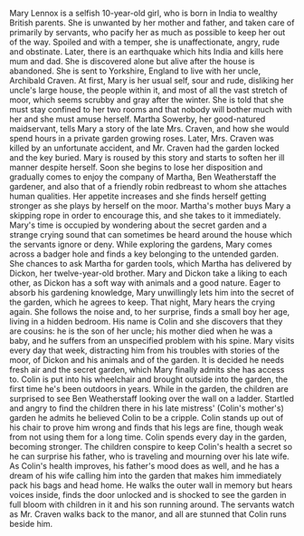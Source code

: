  Mary Lennox is a selfish 10-year-old girl, who is born in India to wealthy British parents. She is unwanted by her mother and father, and taken care of primarily by servants, who pacify her as much as possible to keep her out of the way. Spoiled and with a temper, she is unaffectionate, angry, rude and obstinate. Later, there is an earthquake which hits India and kills here mum and dad. She is discovered alone but alive after the house is abandoned. She is sent to Yorkshire, England to live with her uncle, Archibald Craven. At first, Mary is her usual self, sour and rude, disliking her uncle's large house, the people within it, and most of all the vast stretch of moor, which seems scrubby and gray after the winter. She is told that she must stay confined to her two rooms and that nobody will bother much with her and she must amuse herself. Martha Sowerby, her good-natured maidservant, tells Mary a story of the late Mrs. Craven, and how she would spend hours in a private garden growing roses. Later, Mrs. Craven was killed by an unfortunate accident, and Mr. Craven had the garden locked and the key buried. Mary is roused by this story and starts to soften her ill manner despite herself. Soon she begins to lose her disposition and gradually comes to enjoy the company of Martha, Ben Weatherstaff the gardener, and also that of a friendly robin redbreast to whom she attaches human qualities. Her appetite increases and she finds herself getting stronger as she plays by herself on the moor. Martha's mother buys Mary a skipping rope in order to encourage this, and she takes to it immediately. Mary's time is occupied by wondering about the secret garden and a strange crying sound that can sometimes be heard around the house which the servants ignore or deny. While exploring the gardens, Mary comes across a badger hole and finds a key belonging to the untended garden. She chances to ask Martha for garden tools, which Martha has delivered by Dickon, her twelve-year-old brother. Mary and Dickon take a liking to each other, as Dickon has a soft way with animals and a good nature. Eager to absorb his gardening knowledge, Mary unwillingly lets him into the secret of the garden, which he agrees to keep. That night, Mary hears the crying again. She follows the noise and, to her surprise, finds a small boy her age, living in a hidden bedroom. His name is Colin and she discovers that they are cousins: he is the son of her uncle; his mother died when he was a baby, and he suffers from an unspecified problem with his spine. Mary visits every day that week, distracting him from his troubles with stories of the moor, of Dickon and his animals and of the garden. It is decided he needs fresh air and the secret garden, which Mary finally admits she has access to. Colin is put into his wheelchair and brought outside into the garden, the first time he's been outdoors in years. While in the garden, the children are surprised to see Ben Weatherstaff looking over the wall on a ladder. Startled and angry to find the children there in his late mistress' (Colin's mother's) garden he admits he believed Colin to be a cripple. Colin stands up out of his chair to prove him wrong and finds that his legs are fine, though weak from not using them for a long time. Colin spends every day in the garden, becoming stronger. The children conspire to keep Colin's health a secret so he can surprise his father, who is traveling and mourning over his late wife. As Colin's health improves, his father's mood does as well, and he has a dream of his wife calling him into the garden that makes him immediately pack his bags and head home. He walks the outer wall in memory but hears voices inside, finds the door unlocked and is shocked to see the garden in full bloom with children in it and his son running around. The servants watch as Mr. Craven walks back to the manor, and all are stunned that Colin runs beside him.